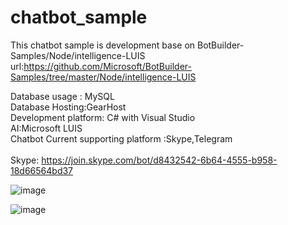 # chatbot_sample

This chatbot sample is development base on BotBuilder-Samples/Node/intelligence-LUIS 
url:https://github.com/Microsoft/BotBuilder-Samples/tree/master/Node/intelligence-LUIS

Database usage : MySQL <br />
Database Hosting:GearHost<br />
Development platform: C# with Visual Studio<br />
AI:Microsoft LUIS<br />
Chatbot Current supporting platform :Skype,Telegram<br />
<br />
Skype: https://join.skype.com/bot/d8432542-6b64-4555-b958-18d66564bd37<br />

![image](https://i.imgur.com/q5FYW98.png)

![image](https://i.imgur.com/1wl6hT9.png)
